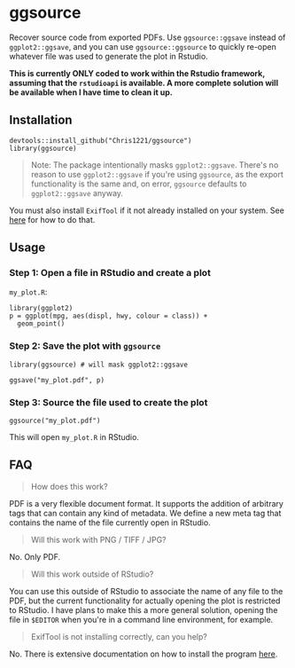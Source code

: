 # ggsource 

Recover source code from exported PDFs. Use `ggsource::ggsave` instead of `ggplot2::ggsave`, and you can use `ggsource::ggsource` to quickly re-open whatever file was used to generate the plot in Rstudio.

**This is currently ONLY coded to work within the Rstudio framework, assuming that the `rstudioapi` is available. A more complete solution will be available when I have time to clean it up.**

## Installation 

```{r}
devtools::install_github("Chris1221/ggsource")
library(ggsource)
```

> Note: The package intentionally masks `ggplot2::ggsave`. There's no reason to use `ggplot2::ggsave` if you're using `ggsource`, as the export functionality is the same and, on error, `ggsource` defaults to `ggplot2::ggsave` anyway.

You must also install `ExifTool` if it not already installed on your system. See [here](https://exiftool.org/install.html) for how to do that. 

## Usage

### Step 1: Open a file in RStudio and create a plot

`my_plot.R`: 

```{r}
library(ggplot2)
p = ggplot(mpg, aes(displ, hwy, colour = class)) + 
  geom_point()
```

### Step 2: Save the plot with `ggsource`

```{r}
library(ggsource) # will mask ggplot2::ggsave

ggsave("my_plot.pdf", p)
```

### Step 3: Source the file used to create the plot

```{r}
ggsource("my_plot.pdf")
```

This will open `my_plot.R` in RStudio.

## FAQ

> How does this work?

PDF is a very flexible document format. It supports the addition of arbitrary tags that can contain any kind of metadata. We define a new meta tag that contains the name of the file currently open in RStudio.

> Will this work with PNG / TIFF / JPG?

No. Only PDF.

> Will this work outside of RStudio?

You can use this outside of RStudio to associate the name of any file to the PDF, but the current functionality for actually opening the plot is restricted to RStudio. I have plans to make this a more general solution, opening the file in `$EDITOR` when you're in a command line environment, for example.

> ExifTool is not installing correctly, can you help?

No. There is extensive documentation on how to install the program [here](https://exiftool.org/).
